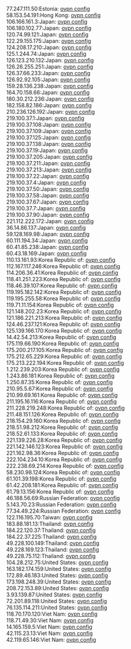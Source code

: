 77.247.111.50:Estonia: [ovpn config](vpn/77_247_111_50.ovpn)  
58.153.54.191:Hong Kong: [ovpn config](vpn/58_153_54_191.ovpn)  
106.166.161.3:Japan: [ovpn config](vpn/106_166_161_3.ovpn)  
106.180.102.77:Japan: [ovpn config](vpn/106_180_102_77.ovpn)  
120.74.99.121:Japan: [ovpn config](vpn/120_74_99_121.ovpn)  
122.29.155.175:Japan: [ovpn config](vpn/122_29_155_175.ovpn)  
124.208.17.210:Japan: [ovpn config](vpn/124_208_17_210.ovpn)  
125.1.244.74:Japan: [ovpn config](vpn/125_1_244_74.ovpn)  
126.123.210.132:Japan: [ovpn config](vpn/126_123_210_132.ovpn)  
126.26.255.251:Japan: [ovpn config](vpn/126_26_255_251.ovpn)  
126.37.66.233:Japan: [ovpn config](vpn/126_37_66_233.ovpn)  
126.92.92.105:Japan: [ovpn config](vpn/126_92_92_105.ovpn)  
159.28.136.238:Japan: [ovpn config](vpn/159_28_136_238.ovpn)  
164.70.158.66:Japan: [ovpn config](vpn/164_70_158_66.ovpn)  
180.30.212.236:Japan: [ovpn config](vpn/180_30_212_236.ovpn)  
182.158.82.186:Japan: [ovpn config](vpn/182_158_82_186.ovpn)  
210.236.126.192:Japan: [ovpn config](vpn/210_236_126_192.ovpn)  
219.100.37.1:Japan: [ovpn config](vpn/219_100_37_1.ovpn)  
219.100.37.108:Japan: [ovpn config](vpn/219_100_37_108.ovpn)  
219.100.37.109:Japan: [ovpn config](vpn/219_100_37_109.ovpn)  
219.100.37.125:Japan: [ovpn config](vpn/219_100_37_125.ovpn)  
219.100.37.138:Japan: [ovpn config](vpn/219_100_37_138.ovpn)  
219.100.37.19:Japan: [ovpn config](vpn/219_100_37_19.ovpn)  
219.100.37.205:Japan: [ovpn config](vpn/219_100_37_205.ovpn)  
219.100.37.211:Japan: [ovpn config](vpn/219_100_37_211.ovpn)  
219.100.37.213:Japan: [ovpn config](vpn/219_100_37_213.ovpn)  
219.100.37.22:Japan: [ovpn config](vpn/219_100_37_22.ovpn)  
219.100.37.4:Japan: [ovpn config](vpn/219_100_37_4.ovpn)  
219.100.37.50:Japan: [ovpn config](vpn/219_100_37_50.ovpn)  
219.100.37.58:Japan: [ovpn config](vpn/219_100_37_58.ovpn)  
219.100.37.67:Japan: [ovpn config](vpn/219_100_37_67.ovpn)  
219.100.37.7:Japan: [ovpn config](vpn/219_100_37_7.ovpn)  
219.100.37.90:Japan: [ovpn config](vpn/219_100_37_90.ovpn)  
221.112.222.172:Japan: [ovpn config](vpn/221_112_222_172.ovpn)  
36.14.86.137:Japan: [ovpn config](vpn/36_14_86_137.ovpn)  
59.128.169.98:Japan: [ovpn config](vpn/59_128_169_98.ovpn)  
60.111.194.34:Japan: [ovpn config](vpn/60_111_194_34.ovpn)  
60.41.85.238:Japan: [ovpn config](vpn/60_41_85_238.ovpn)  
60.43.18.169:Japan: [ovpn config](vpn/60_43_18_169.ovpn)  
110.13.161.93:Korea Republic of: [ovpn config](vpn/110_13_161_93.ovpn)  
112.167.117.246:Korea Republic of: [ovpn config](vpn/112_167_117_246.ovpn)  
114.206.36.41:Korea Republic of: [ovpn config](vpn/114_206_36_41.ovpn)  
118.41.251.223:Korea Republic of: [ovpn config](vpn/118_41_251_223.ovpn)  
118.46.39.107:Korea Republic of: [ovpn config](vpn/118_46_39_107.ovpn)  
119.195.182.142:Korea Republic of: [ovpn config](vpn/119_195_182_142.ovpn)  
119.195.255.58:Korea Republic of: [ovpn config](vpn/119_195_255_58.ovpn)  
119.71.11.154:Korea Republic of: [ovpn config](vpn/119_71_11_154.ovpn)  
121.148.202.23:Korea Republic of: [ovpn config](vpn/121_148_202_23.ovpn)  
121.186.221.213:Korea Republic of: [ovpn config](vpn/121_186_221_213.ovpn)  
124.46.237.121:Korea Republic of: [ovpn config](vpn/124_46_237_121.ovpn)  
125.139.166.170:Korea Republic of: [ovpn config](vpn/125_139_166_170.ovpn)  
14.42.54.213:Korea Republic of: [ovpn config](vpn/14_42_54_213.ovpn)  
175.119.66.190:Korea Republic of: [ovpn config](vpn/175_119_66_190.ovpn)  
175.200.217.105:Korea Republic of: [ovpn config](vpn/175_200_217_105.ovpn)  
175.212.65.229:Korea Republic of: [ovpn config](vpn/175_212_65_229.ovpn)  
175.213.222.194:Korea Republic of: [ovpn config](vpn/175_213_222_194.ovpn)  
1.212.239.203:Korea Republic of: [ovpn config](vpn/1_212_239_203.ovpn)  
1.243.86.181:Korea Republic of: [ovpn config](vpn/1_243_86_181.ovpn)  
1.250.87.35:Korea Republic of: [ovpn config](vpn/1_250_87_35.ovpn)  
210.95.5.67:Korea Republic of: [ovpn config](vpn/210_95_5_67.ovpn)  
210.99.69.161:Korea Republic of: [ovpn config](vpn/210_99_69_161.ovpn)  
211.195.16.116:Korea Republic of: [ovpn config](vpn/211_195_16_116.ovpn)  
211.228.219.248:Korea Republic of: [ovpn config](vpn/211_228_219_248.ovpn)  
211.48.151.126:Korea Republic of: [ovpn config](vpn/211_48_151_126.ovpn)  
218.154.29.160:Korea Republic of: [ovpn config](vpn/218_154_29_160.ovpn)  
218.51.98.212:Korea Republic of: [ovpn config](vpn/218_51_98_212.ovpn)  
218.52.61.133:Korea Republic of: [ovpn config](vpn/218_52_61_133.ovpn)  
221.139.226.28:Korea Republic of: [ovpn config](vpn/221_139_226_28.ovpn)  
221.142.146.123:Korea Republic of: [ovpn config](vpn/221_142_146_123.ovpn)  
221.162.98.36:Korea Republic of: [ovpn config](vpn/221_162_98_36.ovpn)  
222.104.234.10:Korea Republic of: [ovpn config](vpn/222_104_234_10.ovpn)  
222.238.69.214:Korea Republic of: [ovpn config](vpn/222_238_69_214.ovpn)  
58.230.98.124:Korea Republic of: [ovpn config](vpn/58_230_98_124.ovpn)  
61.101.39.198:Korea Republic of: [ovpn config](vpn/61_101_39_198.ovpn)  
61.42.208.181:Korea Republic of: [ovpn config](vpn/61_42_208_181.ovpn)  
61.79.13.156:Korea Republic of: [ovpn config](vpn/61_79_13_156.ovpn)  
46.188.56.69:Russian Federation: [ovpn config](vpn/46_188_56_69.ovpn)  
5.143.70.23:Russian Federation: [ovpn config](vpn/5_143_70_23.ovpn)  
77.34.49.224:Russian Federation: [ovpn config](vpn/77_34_49_224.ovpn)  
122.116.195.70:Taiwan: [ovpn config](vpn/122_116_195_70.ovpn)  
183.88.181.13:Thailand: [ovpn config](vpn/183_88_181_13.ovpn)  
184.22.120.37:Thailand: [ovpn config](vpn/184_22_120_37.ovpn)  
184.22.37.225:Thailand: [ovpn config](vpn/184_22_37_225.ovpn)  
49.228.100.149:Thailand: [ovpn config](vpn/49_228_100_149.ovpn)  
49.228.169.123:Thailand: [ovpn config](vpn/49_228_169_123.ovpn)  
49.228.75.112:Thailand: [ovpn config](vpn/49_228_75_112.ovpn)  
104.28.212.75:United States: [ovpn config](vpn/104_28_212_75.ovpn)  
163.182.174.159:United States: [ovpn config](vpn/163_182_174_159.ovpn)  
172.89.46.183:United States: [ovpn config](vpn/172_89_46_183.ovpn)  
173.198.248.39:United States: [ovpn config](vpn/173_198_248_39.ovpn)  
208.72.153.89:United States: [ovpn config](vpn/208_72_153_89.ovpn)  
3.93.139.87:United States: [ovpn config](vpn/3_93_139_87.ovpn)  
72.201.89.118:United States: [ovpn config](vpn/72_201_89_118.ovpn)  
76.135.114.211:United States: [ovpn config](vpn/76_135_114_211.ovpn)  
118.70.170.120:Viet Nam: [ovpn config](vpn/118_70_170_120.ovpn)  
118.71.49.30:Viet Nam: [ovpn config](vpn/118_71_49_30.ovpn)  
14.165.159.5:Viet Nam: [ovpn config](vpn/14_165_159_5.ovpn)  
42.115.23.13:Viet Nam: [ovpn config](vpn/42_115_23_13.ovpn)  
42.119.65.146:Viet Nam: [ovpn config](vpn/42_119_65_146.ovpn)  
